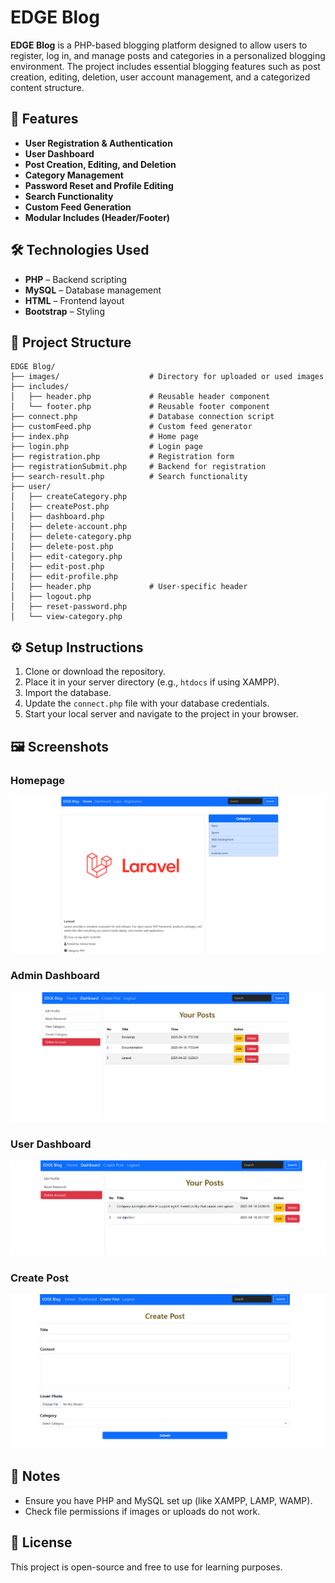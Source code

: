 # EDGE Blog

**EDGE Blog** is a PHP-based blogging platform designed to allow users to register, log in, and manage posts and categories in a personalized blogging environment. The project includes essential blogging features such as post creation, editing, deletion, user account management, and a categorized content structure.

## 🚀 Features

- **User Registration & Authentication**
- **User Dashboard**
- **Post Creation, Editing, and Deletion**
- **Category Management**
- **Password Reset and Profile Editing**
- **Search Functionality**
- **Custom Feed Generation**
- **Modular Includes (Header/Footer)**

## 🛠️ Technologies Used

- **PHP** – Backend scripting
- **MySQL** – Database management
- **HTML** – Frontend layout
- **Bootstrap** – Styling

## 📁 Project Structure

```
EDGE Blog/
├── images/                    # Directory for uploaded or used images
├── includes/
│   ├── header.php             # Reusable header component
│   └── footer.php             # Reusable footer component
├── connect.php                # Database connection script
├── customFeed.php             # Custom feed generator
├── index.php                  # Home page
├── login.php                  # Login page
├── registration.php           # Registration form
├── registrationSubmit.php     # Backend for registration
├── search-result.php          # Search functionality
├── user/
│   ├── createCategory.php
│   ├── createPost.php
│   ├── dashboard.php
│   ├── delete-account.php
│   ├── delete-category.php
│   ├── delete-post.php
│   ├── edit-category.php
│   ├── edit-post.php
│   ├── edit-profile.php
│   ├── header.php             # User-specific header
│   ├── logout.php
│   ├── reset-password.php
│   └── view-category.php
```

## ⚙️ Setup Instructions

1. Clone or download the repository.
2. Place it in your server directory (e.g., `htdocs` if using XAMPP).
3. Import the database.
4. Update the `connect.php` file with your database credentials.
5. Start your local server and navigate to the project in your browser.

## 🖼️ Screenshots

### Homepage

![Homepage](./screenshots/home.png)

### Admin Dashboard

![Admin Dashboard](./screenshots/admin-dashboard.png)

### User Dashboard

![User Dashboard](./screenshots/user-dashboard.png)

### Create Post

![Create Post](./screenshots/create-post.png)

## 📌 Notes

- Ensure you have PHP and MySQL set up (like XAMPP, LAMP, WAMP).
- Check file permissions if images or uploads do not work.

## 📜 License

This project is open-source and free to use for learning purposes.
